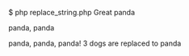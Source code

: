 $ php replace_string.php
Great panda

panda, panda

panda, panda, panda!
3 dogs are replaced to panda
